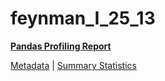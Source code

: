 # feynman_I_25_13

[**Pandas Profiling Report**](https://epistasislab.github.io/pmlb/profile/feynman_I_25_13.html)

[Metadata](metadata.yaml) | [Summary Statistics](summary_stats.tsv)

